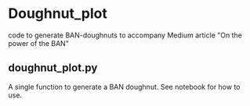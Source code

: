 # Doughnut_plot
code to generate BAN-doughnuts to accompany Medium article "On the power of the BAN"

## doughnut_plot.py
A single function to generate a BAN doughnut. See notebook for how to use.

